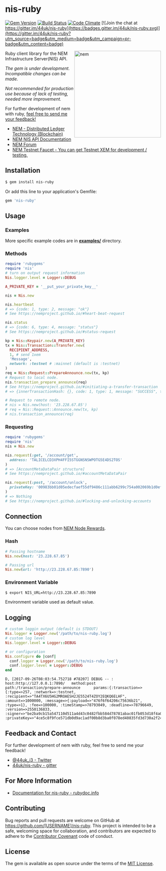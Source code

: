 # nis-ruby

[![Gem Version](https://badge.fury.io/rb/nis-ruby.svg)](https://badge.fury.io/rb/nis-ruby)
[![Build Status](https://travis-ci.org/44uk/nis-ruby.svg?branch=master)](https://travis-ci.org/44uk/nis-ruby)
[![Code Climate](https://codeclimate.com/github/44uk/nis-ruby/badges/gpa.svg)](https://codeclimate.com/github/44uk/nis-ruby)
[![Join the chat at https://gitter.im/44uk/nis-ruby](https://badges.gitter.im/44uk/nis-ruby.svg)](https://gitter.im/44uk/nis-ruby?utm_source=badge&utm_medium=badge&utm_campaign=pr-badge&utm_content=badge)

<img src="https://cloud.githubusercontent.com/assets/370508/24320282/a332d238-1175-11e7-96dc-75bc30e562d2.png" width="280" height="280" alt="nem" align="right" />

Ruby client library for the NEM Infrastructure Server(NIS) API.

*The gem is under development. Incompatible changes can be made.*

*Not recommended for production use because of lack of testing, needed more improvement.*

For further development of nem with ruby, [feel free to send me your feedback!](#feedback-and-contact)

* [NEM \- Distributed Ledger Technology \(Blockchain\)](https://www.nem.io/)
* [NEM NIS API Documentation](https://nemproject.github.io/)
* [NEM Forum](https://forum.nem.io/)
* [NEM Testnet Faucet \- You can get Testnet XEM for development / testing.](http://test-nem-faucet.44uk.net/)

## Installation

```bash
$ gem install nis-ruby
```

Or add this line to your application's Gemfile:

```ruby
gem 'nis-ruby'
```

## Usage

### Examples

More specific example codes are in **[examples/](examples/)** directory.

### Methods

```ruby
require 'rubygems'
require 'nis'
# turn on output request information
Nis.logger.level = Logger::DEBUG

A_PRIVATE_KEY = '__put_your_private_key__'

nis = Nis.new

nis.heartbeat
# => {code: 1, type: 2, message: "ok"}
# See https://nemproject.github.io/#heart-beat-request

nis.status
# => {code: 6, type: 4, message: "status"}
# See https://nemproject.github.io/#status-request

kp = Nis::Keypair.new(A_PRIVATE_KEY)
tx = Nis::Transaction::Transfer.new(
  RECIPIENT_ADDRESS,
  1, # send 1xem
  'Message',
  network: :testnet # :mainnet (default is :testnet)
)
req = Nis::Request::PrepareAnnounce.new(tx, kp)
# Request to local node.
nis.transaction_prepare_announce(req)
# See https://nemproject.github.io/#initiating-a-transfer-transaction
# => {innerTransactionHash: {}, code: 1, type: 1, message: "SUCCESS", transactionHash: {data: "9da41fd6c6886740ae6a15c869df0470015d78103e5b216971aa09fdbcce9cde"}}

# Request to remote node.
# nis = Nis.new(host: '23.228.67.85')
# req = Nis::Request::Announce.new(tx, kp)
# nis.transaction_announce(req)
```

### Requesting

```ruby
require 'rubygems'
require 'nis'
nis = Nis.new

nis.request(:get, '/account/get',
  address: 'TALICELCD3XPH4FFI5STGGNSNSWPOTG5E4DS2TOS'
)
# => [AccountMetaDataPair structure]
# See https://nemproject.github.io/#accountMetaDataPair

nis.request(:post, '/account/unlock',
  privateKey: '00983bb01d05edecfaef55df9486c111abb6299c754a002069b1d0ef4537441bda'
)
# => Nothing
# See https://nemproject.github.io/#locking-and-unlocking-accounts
```

## Connection

You can choose nodes from [NEM Node Rewards](https://supernodes.nem.io/).

### Hash

```ruby
# Passing hostname
Nis.new(host: '23.228.67.85')

# Passing url
Nis.new(url: 'http://23.228.67.85:7890')
```

### Environment Variable

```bash
$ export NIS_URL=http://23.228.67.85:7890
```

Environment variable used as default value.

## Logging

```ruby
# custom loggin output (default is STDOUT)
Nis.logger = Logger.new('/path/to/nis-ruby.log')
# custom log level
Nis.logger.level = Logger::DEBUG

# or configuration
Nis.configure do |conf|
  conf.logger = Logger.new('/path/to/nis-ruby.log')
  conf.logger.level = Logger::DEBUG
end
```

```
D, [2017-09-26T08:03:54.752718 #78207] DEBUG -- : host:http://127.0.0.1:7890/   method:post     path:/transaction/prepare-announce      params:{:transaction=>{:type=>257, :network=>:testnet, :recipient=>"TA4TX6U5HG2MROAESH2JE5524T4ZOY2EQKQ6ELHF", :amount=>1000000, :message=>{:payload=>"476f6f64206c75636b21", :type=>1}, :fee=>100000, :timeStamp=>78793049, :deadline=>78796649, :version=>2550136833, :signer=>"be2ba9cb15a547110d511a4d43c0482fbb584d78781abac01fb053d18f4a0033"}, :privateKey=>"4ce5c8f9fce571db0d9ac1adf00b8d3ba0f078ed40835fd3d730a2f24b834214"}
```

## Feedback and Contact

For further development of nem with ruby, feel free to send me your feedback!

* [@44uk_i3 - Twitter](https://twitter.com/44uk_i3)
* [44uk/nis-ruby - gitter](https://gitter.im/44uk/nis-ruby)

## For More Information

* [Documentation for nis-ruby - rubydoc.info](http://www.rubydoc.info/gems/nis-ruby)

## Contributing

Bug reports and pull requests are welcome on GitHub at https://github.com/[USERNAME]/nis-ruby. This project is intended to be a safe, welcoming space for collaboration, and contributors are expected to adhere to the [Contributor Covenant](http://contributor-covenant.org) code of conduct.

## License

The gem is available as open source under the terms of the [MIT License](LICENSE).

